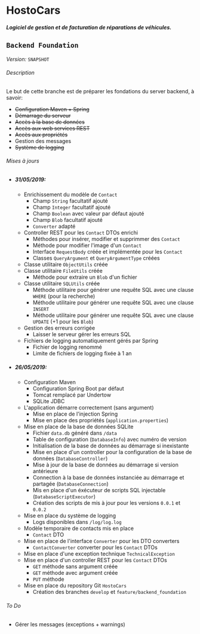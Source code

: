 # HostoCars

##### _Logiciel de gestion et de facturation de réparations de véhicules._

## `Backend Foundation`

_Version:_ `SNAPSHOT`

###### Description

Le but de cette branche est de préparer les fondations du server backend, à savoir:

* ~~Configuration Maven + Spring~~
* ~~Démarrage du serveur~~
* ~~Accès à la base de données~~
* ~~Accès aux web services REST~~
* ~~Accès aux propriétés~~
* Gestion des messages
* ~~Système de logging~~

###### Mises à jours

* ##### 31/05/2019:
  * Enrichissement du modèle de `Contact`
    * Champ `String` facultatif ajouté
    * Champ `Integer` facultatif ajouté
    * Champ `Boolean` avec valeur par défaut ajouté
    * Champ `Blob` facultatif ajouté
    * `Converter` adapté
  * Controller REST pour les `Contact` DTOs enrichi
    * Méthodes pour insérer, modifier et supprimmer des `Contact`
    * Méthode pour modifier l'image d'un `Contact`
    * Interface `RequestBody` créée et implémentée pour les `Contact`
    * Classes `QueryArgument` et `QueryArgumentType` créées
  * Classe utilitaire `ObjectUtils` créée
  * Classe utilitaire `FileUtils` créée
    * Méthode pour extraire un `Blob` d'un fichier
  * Classe utilitaire `SQLUtils` créée
    * Méthode utilitaire pour générer une requête SQL avec une clause `WHERE` (pour la recherche)
    * Méthode utilitaire pour générer une requête SQL avec une clause `INSERT`
    * Méthode utilitaire pour générer une requête SQL avec une clause `UPDATE` (+1 pour les `Blob`)
  * Gestion des erreurs corrigée
    * Laisser le serveur gérer les erreurs SQL
  * Fichiers de logging automatiquement gérés par Spring
    * Fichier de logging renommé
    * Limite de fichiers de logging fixée à 1 an

* ##### 26/05/2019:
  * Configuration Maven
    * Configuration Spring Boot par défaut
    * Tomcat remplacé par Undertow
    * SQLite JDBC
  * L'application démarre correctement (sans argument)
    * Mise en place de l'injection Spring
    * Mise en place des propriétés (`application.properties`)
  * Mise en place de la base de données SQLite
    * Fichier `data.db` généré dans `/data`
    * Table de configuration (`DatabaseInfo`) avec numéro de version
    * Initialisation de la base de données au démarrage si inexistante
    * Mise en place d'un controller pour la configuration de la base de données (`DatabaseController`)
    * Mise à jour de la base de données au démarrage si version antérieure
    * Connection à la base de données instanciée au démarrage et partagée (`DatabaseConnection`)
    * Mis en place d'un éxécuteur de scripts SQL injectable (`DatabaseScriptExecutor`)
    * Création des scripts de mis à jour pour les versions `0.0.1` et `0.0.2`
  * Mise en place du système de logging
    * Logs disponibles dans `/log/log.log`
  * Modèle temporaire de contacts mis en place
    * `Contact` DTO
  * Mise en place de l'interface `Converter` pour les DTO converters
    * `ContactConverter` converter pour les `Contact` DTOs
  * Mise en place d'une exception technique `TechnicalException`
  * Mise en place d'un controller REST pour les `Contact` DTOs
    * `GET` méthode sans argument créée
    * `GET` méthode avec argument créée
    * `PUT` méthode
  * Mise en place du repository Git `HostoCars`
    * Création des branches `develop` et `feature/backend_foundation`

###### To Do

* Gérer les messages (exceptions + warnings)
